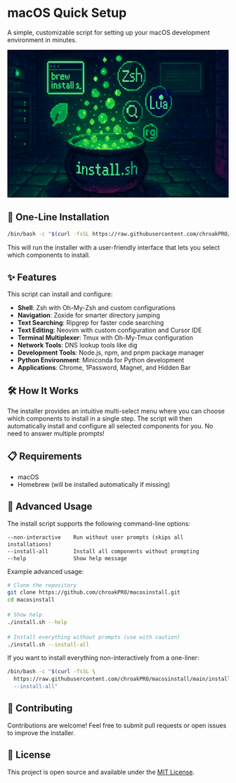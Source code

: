 # macOS Quick Setup

A simple, customizable script for setting up your macOS development environment in
minutes.

![macOS Quick Setup](images/githubrepo.png)

## 🚀 One-Line Installation

```bash
/bin/bash -c "$(curl -fsSL https://raw.githubusercontent.com/chroakPRO/macosinstall/main/install.sh)"
```

This will run the installer with a user-friendly interface that lets you select
which components to install.

## ✨ Features

This script can install and configure:

- **Shell**: Zsh with Oh-My-Zsh and custom configurations
- **Navigation**: Zoxide for smarter directory jumping
- **Text Searching**: Ripgrep for faster code searching
- **Text Editing**: Neovim with custom configuration and Cursor IDE
- **Terminal Multiplexer**: Tmux with Oh-My-Tmux configuration
- **Network Tools**: DNS lookup tools like dig
- **Development Tools**: Node.js, npm, and pnpm package manager
- **Python Environment**: Miniconda for Python development
- **Applications**: Chrome, 1Password, Magnet, and Hidden Bar

## 🛠️ How It Works

The installer provides an intuitive multi-select menu where you can choose which
components to install in a single step. The script will then automatically install
and configure all selected components for you. No need to answer multiple prompts!

## 📋 Requirements

- macOS
- Homebrew (will be installed automatically if missing)

## 🔄 Advanced Usage

The install script supports the following command-line options:

```text
--non-interactive    Run without user prompts (skips all installations)
--install-all        Install all components without prompting
--help               Show help message
```

Example advanced usage:

```bash
# Clone the repository
git clone https://github.com/chroakPRO/macosinstall.git
cd macosinstall

# Show help
./install.sh --help

# Install everything without prompts (use with caution)
./install.sh --install-all
```

If you want to install everything non-interactively from a one-liner:

```bash
/bin/bash -c "$(curl -fsSL \
  https://raw.githubusercontent.com/chroakPRO/macosinstall/main/install.sh) \
  --install-all"
```

## 🤝 Contributing

Contributions are welcome! Feel free to submit pull requests or open issues to
improve the installer.

## 📝 License

This project is open source and available under the [MIT License](LICENSE).
